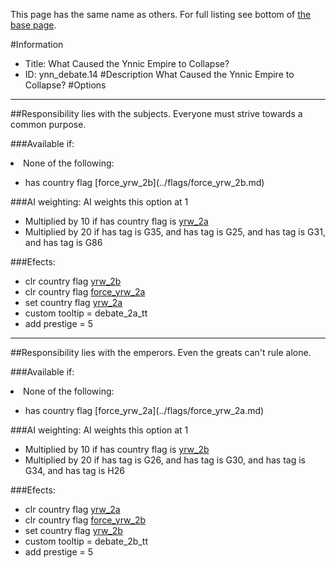 This page has the same name as others. For full listing see bottom of [the base page](what_caused_the_ynnic_empire_to_collapse.md).

#Information
 - Title: What Caused the Ynnic Empire to Collapse?
 - ID: ynn_debate.14
#Description
What Caused the Ynnic Empire to Collapse?
#Options

___
##Responsibility lies with the subjects. Everyone must strive towards a common purpose.

###Available if:
<li>None of the following:</li><ul><li>has country flag [force_yrw_2b](../flags/force_yrw_2b.md)</li></ul>

###AI weighting:
AI weights this option at 1
 - Multiplied by 10 if has country flag is [yrw_2a](../flags/yrw_2a.md)
 - Multiplied by 20 if has tag is G35, and has tag is G25, and has tag is G31, and has tag is G86


###Efects:<ul><li>clr country flag [yrw_2b](../flags/yrw_2b.md)</li><li>clr country flag [force_yrw_2a](../flags/force_yrw_2a.md)</li><li>set country flag [yrw_2a](../flags/yrw_2a.md)</li><li>custom tooltip = debate_2a_tt</li><li>add prestige = 5</li></ul>

___
##Responsibility lies with the emperors. Even the greats can't rule alone.

###Available if:
<li>None of the following:</li><ul><li>has country flag [force_yrw_2a](../flags/force_yrw_2a.md)</li></ul>

###AI weighting:
AI weights this option at 1
 - Multiplied by 10 if has country flag is [yrw_2b](../flags/yrw_2b.md)
 - Multiplied by 20 if has tag is G26, and has tag is G30, and has tag is G34, and has tag is H26


###Efects:<ul><li>clr country flag [yrw_2a](../flags/yrw_2a.md)</li><li>clr country flag [force_yrw_2b](../flags/force_yrw_2b.md)</li><li>set country flag [yrw_2b](../flags/yrw_2b.md)</li><li>custom tooltip = debate_2b_tt</li><li>add prestige = 5</li></ul>
